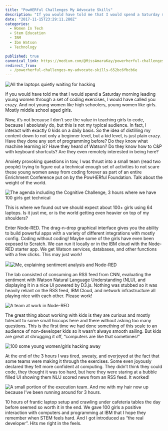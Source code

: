 ```yaml
---
title: "PowHERful Challenges My Advocate Skills"
description: "If you would have told me that I would spend a Saturday morning leading young women through a set of coding exercises, I would have called you crazy. And not young women like high schoolers, young…"
date: "2017-11-15T23:29:11.280Z"
categories: 
  - Women In Tech
  - Stem Education
  - IBM
  - Ibm Watson
  - Technology

published: true
canonical_link: https://medium.com/@MissAmaraKay/powerherful-challenges-my-advocate-skills-652bc6fbcb6e
redirect_from:
  - /powerherful-challenges-my-advocate-skills-652bc6fbcb6e
---
```


![All the laptops quietly waiting for hacking](./asset-1.jpeg)

If you would have told me that I would spend a Saturday morning leading young women through a set of coding exercises, I would have called you crazy. And not young women like high schoolers, young women like girls. Mostly middle school aged girls.

Now, it’s not because I don’t see the value in teaching girls to code, because I absolutely do, but this is not my typical audience. In fact, I interact with exactly 0 kids on a daily basis. So the idea of distilling my content down to not only a beginner level, but a kid level, is just plain crazy. Have they done any sort of programming before? Do they know what machine learning is? Have they heard of Watson? Do they know how to C&P with keyboard shortcuts? Are they even remotely interested in being here?

Anxiety provoking questions in tow, I was thrust into a small team (read two people) trying to figure out a technical enough set of activities to not scare these young women away from coding forever as part of an entire Enrichment Conference put on by the PowHERful Foundation. Talk about the weight of the world.

![The agenda including the Cognitive Challenge, 3 hours where we have 100 girls get technical](./asset-2.jpeg)

This is where we found out we should expect about 100+ girls using 64 laptops. Is it just me, or is the world getting even heavier on top of my shoulders?

Enter Node-RED. The drag-n-drop graphical interface gives you the ability to build powerful apps with a variety of different integrations with mostly config. Coding without coding! Maybe some of the girls have even been exposed to Scratch. We can run it locally or in the IBM cloud with the Node-RED starter app. We get Watson services, databases, and other functions with a few clicks. This may just work!

![](./asset-3.jpeg)![Me, explaining sentiment analysis and Node-RED](./asset-4.jpeg)

The lab consisted of consuming an RSS feed from CNN, evaluating the sentiment with Watson Natural Language Understanding (NLU), and displaying it in a nice UI powered by D3.js. Nothing was stubbed so it was heavily reliant on the RSS feed, IBM Cloud, and network infrastructure all playing nice with each other. Please work!

![A team at work in Node-RED](./asset-5.jpeg)

The great thing about working with kids is they are curious and mostly tolerant to some small hiccups here and there without asking too many questions. This is the first time we had done something of this scale to an audience of non-developer kids so it wasn’t always smooth sailing. But kids are great at shrugging it off, “computers are like that sometimes!”

![100 some young women/girls hacking away](./asset-6.jpeg)

At the end of the 3 hours I was tired, sweaty, and overjoyed at the fact that some teams were making it through the exercises. Some even joyously declared they felt more confident at computing. They didn’t think they could code, they thought it was too hard, but here they were staring at a bubble filled UI showing them NLU scored news from an RSS feed. It worked!

![A small portion of the execution team. And me with my hair now up because I’ve been running around for 3 hours.](./asset-7.jpeg)

10 hours of frantic laptop setup and crawling under cafeteria tables the day before seemed so worth it in the end. We gave 100 girls a positive interaction with computers and programming at IBM that I hope they remember when STEM feels hard. And I got introduced as “the real developer”. Hits me right in the feels.
